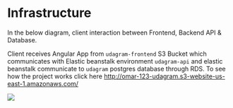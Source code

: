 # Infrastructure

In the below diagram, client interaction between Frontend, Backend API & Database.

Client receives Angular App from `udagram-frontend` S3 Bucket which communicates with Elastic beanstalk environment `udagram-api` and elastic beanstalk communicate to `udagram` postgres database through RDS.
To see how the project works click here http://omar-123-udagram.s3-website-us-east-1.amazonaws.com/

![](infra.png)